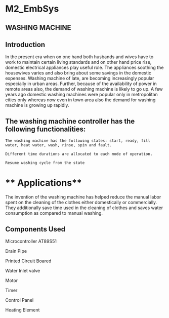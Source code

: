 # M2_EmbSys
## WASHING MACHINE 
## Introduction
In the present era when on one hand both husbands and wives have to work to maintain certain living standards and on other hand price rise, domestic electrical appliances play useful role. The appliances soothing the housewives varies and also bring about some savings in the domestic expenses. Washing machine of late, are becoming increasingly popular especially in urban areas. Further, because of the availability of power in remote areas also, the demand of washing machine is likely to go up. A few years ago domestic washing machines were popular only in metropolitan cities only whereas now even in town area also the demand for washing machine is growing up rapidly.
## **The washing machine controller has the following functionalities:**

    The washing machine has the following states: start, ready, fill water, heat water, wash, rinse, spin and fault.

    Different time durations are allocated to each mode of operation.

    Resume washing cycle from the state 

# ** Applications**

The invention of the washing machine has helped reduce the manual labor spent on the cleaning of the clothes either domestically or commercially. They additionally save time used in the cleaning of clothes and saves water consumption as compared to manual washing.
## Components Used 
Microcontroller AT89S51

Drain Pipe

Printed Circuit Boared

Water Inlet  valve

Motor

Timer

Control Panel

Heating Element
